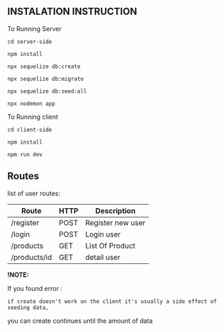 ## INSTALATION INSTRUCTION 

To Running Server

`cd server-side`

`npm install`

`npx sequelize db:create`

`npx sequelize db:migrate`

`npx sequelize db:seed:all`

`npx nodemon app`


To Running client

`cd client-side`

`npm install`

`npm run dev`



## Routes


list of user routes:

| Route               | HTTP   | Description                |
| ------------------- | ------ | -------------------------- |
| /register           | POST   | Register new user          |
| /login              | POST   | Login user                 |
| /products           | GET    | List Of Product            |
| /products/id        | GET    | detail user                |


**!NOTE:**

If you found error :

`if create doesn't work on the client it's usually a side effect of seeding data,`

you can
create continues until the amount of data

